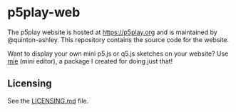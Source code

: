 # p5play-web

The p5play website is hosted at <https://p5play.org> and is maintained by @quinton-ashley. This repository contains the source code for the website.

Want to display your own mini p5.js or q5.js sketches on your website? Use [mie][] (mini editor), a package I created for doing just that!

## Licensing

See the [LICENSING.md][] file.

[licensing.md]: LICENSING.md
[p5play project planning page]: https://github.com/quinton-ashley/p5play/projects/1
[mie]: https://github.com/quinton-ashley/mie
